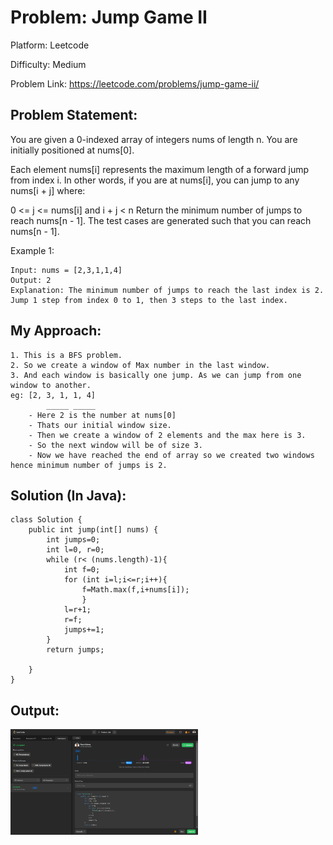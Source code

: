 # Problem: Jump Game II
Platform: Leetcode

Difficulty: Medium

Problem Link: https://leetcode.com/problems/jump-game-ii/

## Problem Statement:

You are given a 0-indexed array of integers nums of length n. You are initially positioned at nums[0].

Each element nums[i] represents the maximum length of a forward jump from index i. In other words, if you are at nums[i], you can jump to any nums[i + j] where:

0 <= j <= nums[i] and
i + j < n
Return the minimum number of jumps to reach nums[n - 1]. The test cases are generated such that you can reach nums[n - 1].

Example 1:

    Input: nums = [2,3,1,1,4]
    Output: 2
    Explanation: The minimum number of jumps to reach the last index is 2. Jump 1 step from index 0 to 1, then 3 steps to the last index.

## My Approach:

    1. This is a BFS problem.
    2. So we create a window of Max number in the last window.
    3. And each window is basically one jump. As we can jump from one window to another.
    eg: [2, 3, 1, 1, 4]
            _____ _____ 
        - Here 2 is the number at nums[0]
        - Thats our initial window size.
        - Then we create a window of 2 elements and the max here is 3.
        - So the next window will be of size 3.
        - Now we have reached the end of array so we created two windows hence minimum number of jumps is 2.         


## Solution (In Java):

    class Solution {
        public int jump(int[] nums) {
            int jumps=0;
            int l=0, r=0;
            while (r< (nums.length)-1){
                int f=0;
                for (int i=l;i<=r;i++){
                    f=Math.max(f,i+nums[i]);
                    }
                l=r+1;
                r=f;
                jumps+=1;
            }
            return jumps;
            
        }
    }

## Output:
<img
  src="Output.png"
  alt="Alt text"
  title="Optional title"
  style="display: inline-block; margin: 0 auto; max-width: 300px">








